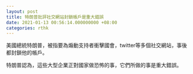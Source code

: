 ```yaml
---
layout: post
title: 特朗普批評社交網站封鎖帳戶是重大錯誤
date: 2021-01-13 00:56:14.000000000 +08:00
categories: rthk
---
```


美國總統特朗普，被指要為煽動支持者衝擊國會，twitter等多個社交網站，事後都封鎖他的帳戶。

特朗普認為，這些大型企業正對國家做恐怖的事，它們所做的事是重大錯誤。
